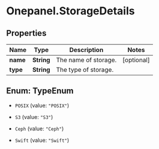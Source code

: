 # Onepanel.StorageDetails

## Properties
Name | Type | Description | Notes
------------ | ------------- | ------------- | -------------
**name** | **String** | The name of storage. | [optional] 
**type** | **String** | The type of storage. | 


<a name="TypeEnum"></a>
## Enum: TypeEnum


* `POSIX` (value: `"POSIX"`)

* `S3` (value: `"S3"`)

* `Ceph` (value: `"Ceph"`)

* `Swift` (value: `"Swift"`)




